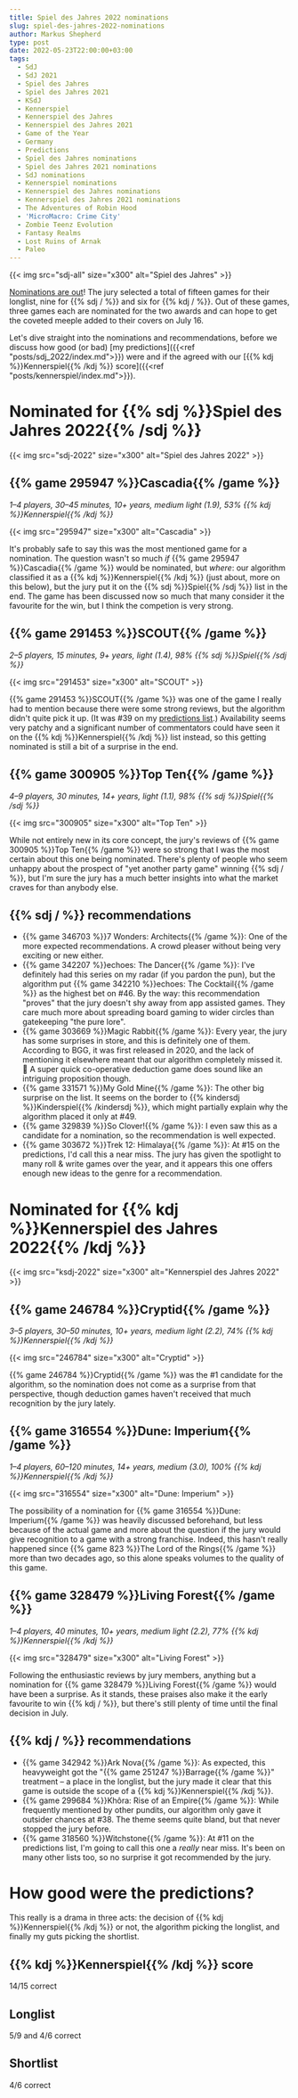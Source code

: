 ```yaml
---
title: Spiel des Jahres 2022 nominations
slug: spiel-des-jahres-2022-nominations
author: Markus Shepherd
type: post
date: 2022-05-23T22:00:00+03:00
tags:
  - SdJ
  - SdJ 2021
  - Spiel des Jahres
  - Spiel des Jahres 2021
  - KSdJ
  - Kennerspiel
  - Kennerspiel des Jahres
  - Kennerspiel des Jahres 2021
  - Game of the Year
  - Germany
  - Predictions
  - Spiel des Jahres nominations
  - Spiel des Jahres 2021 nominations
  - SdJ nominations
  - Kennerspiel nominations
  - Kennerspiel des Jahres nominations
  - Kennerspiel des Jahres 2021 nominations
  - The Adventures of Robin Hood
  - 'MicroMacro: Crime City'
  - Zombie Teenz Evolution
  - Fantasy Realms
  - Lost Ruins of Arnak
  - Paleo
---
```


{{< img src="sdj-all" size="x300" alt="Spiel des Jahres" >}}

[Nominations are out](https://www.spiel-des-jahres.de/aktuelle-preistraeger-2022/)! The jury selected a total of fifteen games for their longlist, nine for {{% sdj / %}} and six for {{% kdj / %}}. Out of these games, three games each are nominated for the two awards and can hope to get the coveted meeple added to their covers on July 16.

Let's dive straight into the nominations and recommendations, before we discuss how good (or bad) [my predictions]({{<ref "posts/sdj_2022/index.md">}}) were and if the agreed with our [{{% kdj %}}Kennerspiel{{% /kdj %}} score]({{<ref "posts/kennerspiel/index.md">}}).


# Nominated for {{% sdj %}}Spiel des Jahres 2022{{% /sdj %}}

{{< img src="sdj-2022" size="x300" alt="Spiel des Jahres 2022" >}}


## {{% game 295947 %}}Cascadia{{% /game %}}

*1–4 players, 30–45 minutes, 10+ years, medium light (1.9), 53% {{% kdj %}}Kennerspiel{{% /kdj %}}*

{{< img src="295947" size="x300" alt="Cascadia" >}}

It's probably safe to say this was the most mentioned game for a nomination. The question wasn't so much *if* {{% game 295947 %}}Cascadia{{% /game %}} would be nominated, but *where*: our algorithm classified it as a {{% kdj %}}Kennerspiel{{% /kdj %}} (just about, more on this below), but the jury put it on the {{% sdj %}}Spiel{{% /sdj %}} list in the end. The game has been discussed now so much that many consider it the favourite for the win, but I think the competion is very strong.


## {{% game 291453 %}}SCOUT{{% /game %}}

*2–5 players, 15 minutes, 9+ years, light (1.4), 98% {{% sdj %}}Spiel{{% /sdj %}}*

{{< img src="291453" size="x300" alt="SCOUT" >}}

{{% game 291453 %}}SCOUT{{% /game %}} was one of the game I really had to mention because there were some strong reviews, but the algorithm didn't quite pick it up. (It was #39 on my [predictions list](predictions.csv).) Availability seems very patchy and a significant number of commentators could have seen it on the {{% kdj %}}Kennerspiel{{% /kdj %}} list instead, so this getting nominated is still a bit of a surprise in the end.


## {{% game 300905 %}}Top Ten{{% /game %}}

*4–9 players, 30 minutes, 14+ years, light (1.1), 98% {{% sdj %}}Spiel{{% /sdj %}}*

{{< img src="300905" size="x300" alt="Top Ten" >}}

While not entirely new in its core concept, the jury's reviews of {{% game 300905 %}}Top Ten{{% /game %}} were so strong that I was the most certain about this one being nominated. There's plenty of people who seem unhappy about the prospect of "yet another party game" winning {{% sdj / %}}, but I'm sure the jury has a much better insights into what the market craves for than anybody else.


## {{% sdj / %}} recommendations

* {{% game 346703 %}}7 Wonders: Architects{{% /game %}}: One of the more expected recommendations. A crowd pleaser without being very exciting or new either.
* {{% game 342207 %}}echoes: The Dancer{{% /game %}}: I've definitely had this series on my radar (if you pardon the pun), but the algorithm put {{% game 342210 %}}echoes: The Cocktail{{% /game %}} as the highest bet on #46. By the way: this recommendation "proves" that the jury doesn't shy away from app assisted games. They care much more about spreading board gaming to wider circles than gatekeeping "the pure lore".
* {{% game 303669 %}}Magic Rabbit{{% /game %}}: Every year, the jury has some surprises in store, and this is definitely one of them. According to BGG, it was first released in 2020, and the lack of mentioning it elsewhere meant that our algorithm completely missed it. 🤷 A super quick co-operative deduction game does sound like an intriguing proposition though.
* {{% game 331571 %}}My Gold Mine{{% /game %}}: The other big surprise on the list. It seems on the border to {{% kindersdj %}}Kinderspiel{{% /kindersdj %}}, which might partially explain why the algorithm placed it only at #49.
* {{% game 329839 %}}So Clover!{{% /game %}}: I even saw this as a candidate for a nomination, so the recommendation is well expected.
* {{% game 303672 %}}Trek 12: Himalaya{{% /game %}}: At #15 on the predictions, I'd call this a near miss. The jury has given the spotlight to many roll & write games over the year, and it appears this one offers enough new ideas to the genre for a recommendation.


# Nominated for {{% kdj %}}Kennerspiel des Jahres 2022{{% /kdj %}}

{{< img src="ksdj-2022" size="x300" alt="Kennerspiel des Jahres 2022" >}}


## {{% game 246784 %}}Cryptid{{% /game %}}

*3–5 players, 30–50 minutes, 10+ years, medium light (2.2), 74% {{% kdj %}}Kennerspiel{{% /kdj %}}*

{{< img src="246784" size="x300" alt="Cryptid" >}}

{{% game 246784 %}}Cryptid{{% /game %}} was the #1 candidate for the algorithm, so the nomination does not come as a surprise from that perspective, though deduction games haven't received that much recognition by the jury lately.


## {{% game 316554 %}}Dune: Imperium{{% /game %}}

*1–4 players, 60–120 minutes, 14+ years, medium (3.0), 100% {{% kdj %}}Kennerspiel{{% /kdj %}}*

{{< img src="316554" size="x300" alt="Dune: Imperium" >}}

The possibility of a nomination for {{% game 316554 %}}Dune: Imperium{{% /game %}} was heavily discussed beforehand, but less because of the actual game and more about the question if the jury would give recognition to a game with a strong franchise. Indeed, this hasn't really happened since {{% game 823 %}}The Lord of the Rings{{% /game %}} more than two decades ago, so this alone speaks volumes to the quality of this game.


## {{% game 328479 %}}Living Forest{{% /game %}}

*1–4 players, 40 minutes, 10+ years, medium light (2.2), 77% {{% kdj %}}Kennerspiel{{% /kdj %}}*

{{< img src="328479" size="x300" alt="Living Forest" >}}

Following the enthusiastic reviews by jury members, anything but a nomination for {{% game 328479 %}}Living Forest{{% /game %}} would have been a surprise. As it stands, these praises also make it the early favourite to win {{% kdj / %}}, but there's still plenty of time until the final decision in July.


## {{% kdj / %}} recommendations

* {{% game 342942 %}}Ark Nova{{% /game %}}: As expected, this heavyweight got the "{{% game 251247 %}}Barrage{{% /game %}}" treatment – a place in the longlist, but the jury made it clear that this game is outside the scope of a {{% kdj %}}Kennerspiel{{% /kdj %}}.
* {{% game 299684 %}}Khôra: Rise of an Empire{{% /game %}}: While frequently mentioned by other pundits, our algorithm only gave it outsider chances at #38. The theme seems quite bland, but that never stopped the jury before.
* {{% game 318560 %}}Witchstone{{% /game %}}: At #11 on the predictions list, I'm going to call this one a *really* near miss. It's been on many other lists too, so no surprise it got recommended by the jury.


# How good were the predictions?

This really is a drama in three acts: the decision of {{% kdj %}}Kennerspiel{{% /kdj %}} or not, the algorithm picking the longlist, and finally my guts picking the shortlist.


## {{% kdj %}}Kennerspiel{{% /kdj %}} score

14/15 correct


## Longlist

5/9 and 4/6 correct


## Shortlist

4/6 correct

